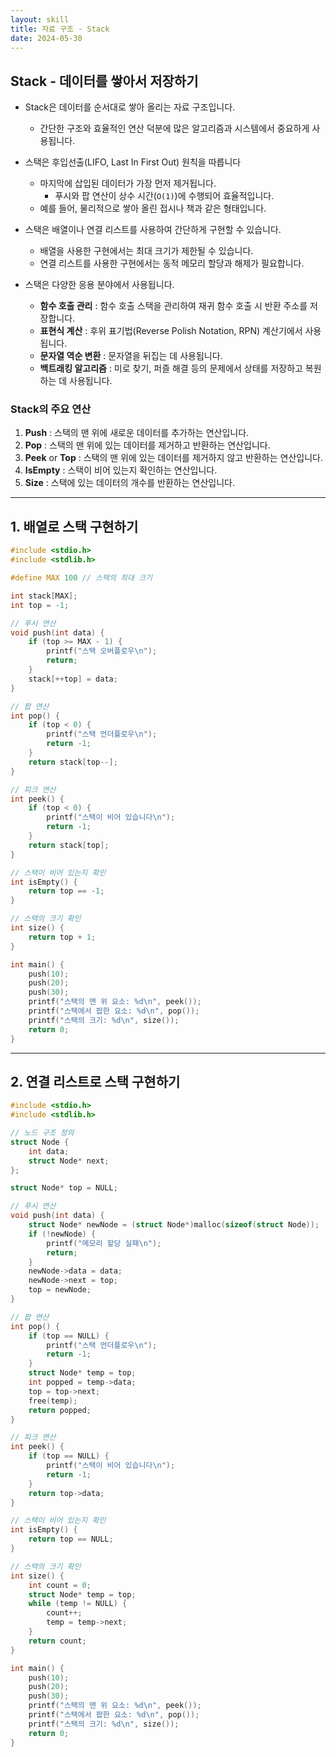 ```yaml
---
layout: skill
title: 자료 구조 - Stack
date: 2024-05-30
---
```





## Stack - 데이터를 쌓아서 저장하기

- Stack은 데이터를 순서대로 쌓아 올리는 자료 구조입니다.
    - 간단한 구조와 효율적인 연산 덕분에 많은 알고리즘과 시스템에서 중요하게 사용됩니다.

- 스택은 후입선출(LIFO, Last In First Out) 원칙을 따릅니다
    - 마지막에 삽입된 데이터가 가장 먼저 제거됩니다.
        - 푸시와 팝 연산이 상수 시간(`O(1)`)에 수행되어 효율적입니다.
    - 예를 들어, 물리적으로 쌓아 올린 접시나 책과 같은 형태입니다.

- 스택은 배열이나 연결 리스트를 사용하여 간단하게 구현할 수 있습니다.
    - 배열을 사용한 구현에서는 최대 크기가 제한될 수 있습니다.
    - 연결 리스트를 사용한 구현에서는 동적 메모리 할당과 해제가 필요합니다.



- 스택은 다양한 응용 분야에서 사용됩니다.
    - **함수 호출 관리** : 함수 호출 스택을 관리하여 재귀 함수 호출 시 반환 주소를 저장합니다.
    - **표현식 계산** : 후위 표기법(Reverse Polish Notation, RPN) 계산기에서 사용됩니다.
    - **문자열 역순 변환** : 문자열을 뒤집는 데 사용됩니다.
    - **백트래킹 알고리즘** : 미로 찾기, 퍼즐 해결 등의 문제에서 상태를 저장하고 복원하는 데 사용됩니다.





### Stack의 주요 연산

1. **Push** : 스택의 맨 위에 새로운 데이터를 추가하는 연산입니다.
2. **Pop** : 스택의 맨 위에 있는 데이터를 제거하고 반환하는 연산입니다.
3. **Peek** or **Top** : 스택의 맨 위에 있는 데이터를 제거하지 않고 반환하는 연산입니다.
4. **IsEmpty** : 스택이 비어 있는지 확인하는 연산입니다.
5. **Size** : 스택에 있는 데이터의 개수를 반환하는 연산입니다.




---




## 1. 배열로 스택 구현하기

```c
#include <stdio.h>
#include <stdlib.h>

#define MAX 100 // 스택의 최대 크기

int stack[MAX];
int top = -1;

// 푸시 연산
void push(int data) {
    if (top >= MAX - 1) {
        printf("스택 오버플로우\n");
        return;
    }
    stack[++top] = data;
}

// 팝 연산
int pop() {
    if (top < 0) {
        printf("스택 언더플로우\n");
        return -1;
    }
    return stack[top--];
}

// 피크 연산
int peek() {
    if (top < 0) {
        printf("스택이 비어 있습니다\n");
        return -1;
    }
    return stack[top];
}

// 스택이 비어 있는지 확인
int isEmpty() {
    return top == -1;
}

// 스택의 크기 확인
int size() {
    return top + 1;
}

int main() {
    push(10);
    push(20);
    push(30);
    printf("스택의 맨 위 요소: %d\n", peek());
    printf("스택에서 팝한 요소: %d\n", pop());
    printf("스택의 크기: %d\n", size());
    return 0;
}
```




---




## 2. 연결 리스트로 스택 구현하기

```c
#include <stdio.h>
#include <stdlib.h>

// 노드 구조 정의
struct Node {
    int data;
    struct Node* next;
};

struct Node* top = NULL;

// 푸시 연산
void push(int data) {
    struct Node* newNode = (struct Node*)malloc(sizeof(struct Node));
    if (!newNode) {
        printf("메모리 할당 실패\n");
        return;
    }
    newNode->data = data;
    newNode->next = top;
    top = newNode;
}

// 팝 연산
int pop() {
    if (top == NULL) {
        printf("스택 언더플로우\n");
        return -1;
    }
    struct Node* temp = top;
    int popped = temp->data;
    top = top->next;
    free(temp);
    return popped;
}

// 피크 연산
int peek() {
    if (top == NULL) {
        printf("스택이 비어 있습니다\n");
        return -1;
    }
    return top->data;
}

// 스택이 비어 있는지 확인
int isEmpty() {
    return top == NULL;
}

// 스택의 크기 확인
int size() {
    int count = 0;
    struct Node* temp = top;
    while (temp != NULL) {
        count++;
        temp = temp->next;
    }
    return count;
}

int main() {
    push(10);
    push(20);
    push(30);
    printf("스택의 맨 위 요소: %d\n", peek());
    printf("스택에서 팝한 요소: %d\n", pop());
    printf("스택의 크기: %d\n", size());
    return 0;
}
```

